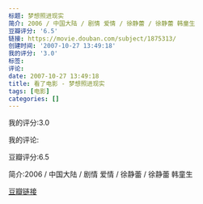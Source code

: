 ```yaml
---
标题: 梦想照进现实
简介: 2006 / 中国大陆 / 剧情 爱情 / 徐静蕾 / 徐静蕾 韩童生
豆瓣评分: '6.5'
链接: https://movie.douban.com/subject/1875313/
创建时间: '2007-10-27 13:49:18'
我的评分: '3.0'
标签:
评论:
date: 2007-10-27 13:49:18
title: 看了电影 - 梦想照进现实
tags: [电影]
categories: []
---
```


我的评分:3.0

我的评论:

豆瓣评分:6.5

简介:2006 / 中国大陆 / 剧情 爱情 / 徐静蕾 / 徐静蕾 韩童生

[豆瓣链接](https://movie.douban.com/subject/1875313/)

